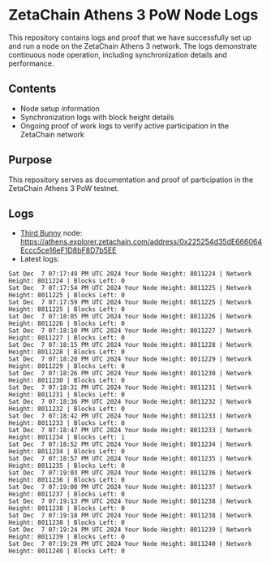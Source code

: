# ZetaChain Athens 3 PoW Node Logs
This repository contains logs and proof that we have successfully set up and run a node on the ZetaChain Athens 3 network. The logs demonstrate continuous node operation, including synchronization details and performance.

## Contents
- Node setup information
- Synchronization logs with block height details
- Ongoing proof of work logs to verify active participation in the ZetaChain network

## Purpose
This repository serves as documentation and proof of participation in the ZetaChain Athens 3 PoW testnet.

## Logs

- [Third Bunny](https://thirdbunny.xyz/) node: https://athens.explorer.zetachain.com/address/0x225254d35dE666064Eccc5ce16eF1D8bF8D7b5EE
- Latest logs:
```
Sat Dec  7 07:17:49 PM UTC 2024 Your Node Height: 8011224 | Network Height: 8011224 | Blocks Left: 0
Sat Dec  7 07:17:54 PM UTC 2024 Your Node Height: 8011225 | Network Height: 8011225 | Blocks Left: 0
Sat Dec  7 07:17:59 PM UTC 2024 Your Node Height: 8011225 | Network Height: 8011225 | Blocks Left: 0
Sat Dec  7 07:18:05 PM UTC 2024 Your Node Height: 8011226 | Network Height: 8011226 | Blocks Left: 0
Sat Dec  7 07:18:10 PM UTC 2024 Your Node Height: 8011227 | Network Height: 8011227 | Blocks Left: 0
Sat Dec  7 07:18:15 PM UTC 2024 Your Node Height: 8011228 | Network Height: 8011228 | Blocks Left: 0
Sat Dec  7 07:18:20 PM UTC 2024 Your Node Height: 8011229 | Network Height: 8011229 | Blocks Left: 0
Sat Dec  7 07:18:26 PM UTC 2024 Your Node Height: 8011230 | Network Height: 8011230 | Blocks Left: 0
Sat Dec  7 07:18:31 PM UTC 2024 Your Node Height: 8011231 | Network Height: 8011231 | Blocks Left: 0
Sat Dec  7 07:18:36 PM UTC 2024 Your Node Height: 8011232 | Network Height: 8011232 | Blocks Left: 0
Sat Dec  7 07:18:42 PM UTC 2024 Your Node Height: 8011233 | Network Height: 8011233 | Blocks Left: 0
Sat Dec  7 07:18:47 PM UTC 2024 Your Node Height: 8011233 | Network Height: 8011234 | Blocks Left: 1
Sat Dec  7 07:18:52 PM UTC 2024 Your Node Height: 8011234 | Network Height: 8011234 | Blocks Left: 0
Sat Dec  7 07:18:57 PM UTC 2024 Your Node Height: 8011235 | Network Height: 8011235 | Blocks Left: 0
Sat Dec  7 07:19:03 PM UTC 2024 Your Node Height: 8011236 | Network Height: 8011236 | Blocks Left: 0
Sat Dec  7 07:19:08 PM UTC 2024 Your Node Height: 8011237 | Network Height: 8011237 | Blocks Left: 0
Sat Dec  7 07:19:13 PM UTC 2024 Your Node Height: 8011238 | Network Height: 8011238 | Blocks Left: 0
Sat Dec  7 07:19:18 PM UTC 2024 Your Node Height: 8011238 | Network Height: 8011238 | Blocks Left: 0
Sat Dec  7 07:19:24 PM UTC 2024 Your Node Height: 8011239 | Network Height: 8011239 | Blocks Left: 0
Sat Dec  7 07:19:29 PM UTC 2024 Your Node Height: 8011240 | Network Height: 8011240 | Blocks Left: 0
```
